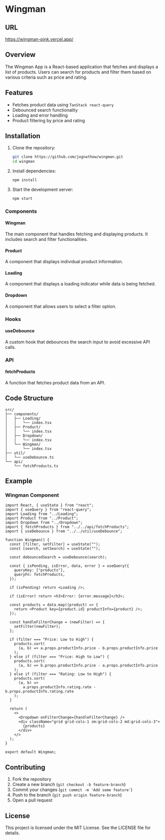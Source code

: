 # Wingman

## URL

https://wingman-pink.vercel.app/

## Overview

The Wingman App is a React-based application that fetches and displays a list of products. Users can search for products and filter them based on various criteria such as price and rating.

## Features

- Fetches product data using `TanStack react-query`
- Debounced search functionality
- Loading and error handling
- Product filtering by price and rating

## Installation

1. Clone the repository:

   ```sh
   git clone https://github.com/jognathew/wingman.git
   cd wingman
   ```

2. Install dependencies:

   ```sh
   npm install
   ```

3. Start the development server:
   ```sh
   npm start
   ```

### Components

#### Wingman

The main component that handles fetching and displaying products. It includes search and filter functionalities.

#### Product

A component that displays individual product information.

#### Loading

A component that displays a loading indicator while data is being fetched.

#### Dropdown

A component that allows users to select a filter option.

### Hooks

#### useDebounce

A custom hook that debounces the search input to avoid excessive API calls.

### API

#### fetchProducts

A function that fetches product data from an API.

## Code Structure

```plaintext
src/
├── components/
│   ├── Loading/
│   │   └── index.tsx
│   ├── Product/
│   │   └── index.tsx
│   ├── Dropdown/
│   │   └── index.tsx
│   └── Wingman/
│       └── index.tsx
├── util/
│   └── useDebounce.ts
└── api/
    └── fetchProducts.ts
```

## Example

### Wingman Component

```tsx
import React, { useState } from "react";
import { useQuery } from "react-query";
import Loading from "../Loading";
import Product from "../Product";
import Dropdown from "../Dropdown";
import { fetchProducts } from "../../api/fetchProducts";
import { useDebounce } from "../../util/useDebounce";

function Wingman() {
  const [filter, setFilter] = useState("");
  const [search, setSearch] = useState("");

  const debouncedSearch = useDebounce(search);

  const { isPending, isError, data, error } = useQuery({
    queryKey: ["products"],
    queryFn: fetchProducts,
  });

  if (isPending) return <Loading />;

  if (isError) return <h3>Error: {error.message}</h3>;

  const products = data.map((product) => {
    return <Product key={product.id} productInfo={product} />;
  });

  const handleFilterChange = (newFilter) => {
    setFilter(newFilter);
  };

  if (filter === "Price: Low to High") {
    products.sort(
      (a, b) => a.props.productInfo.price - b.props.productInfo.price
    );
  } else if (filter === "Price: High to Low") {
    products.sort(
      (a, b) => b.props.productInfo.price - a.props.productInfo.price
    );
  } else if (filter === "Rating: Low to High") {
    products.sort(
      (a, b) =>
        a.props.productInfo.rating.rate - b.props.productInfo.rating.rate
    );
  }

  return (
    <>
      <Dropdown onFilterChange={handleFilterChange} />
      <div className="grid grid-cols-1 sm:grid-cols-2 md:grid-cols-3">
        {products}
      </div>
    </>
  );
}

export default Wingman;
```

## Contributing

1. Fork the repository
2. Create a new branch (`git checkout -b feature-branch`)
3. Commit your changes (`git commit -m 'Add some feature'`)
4. Push to the branch (`git push origin feature-branch`)
5. Open a pull request

## License

This project is licensed under the MIT License. See the LICENSE file for details.
